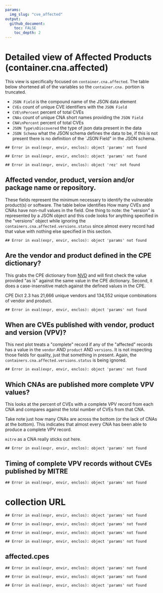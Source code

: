 ```yaml
---
params:
  img_slug: "cve_affected"
output:
  github_document:
    toc: FALSE
    toc_depth: 2
---
```









# Detailed view of Affected Products (container.cna.affected)

This view is specifically focused on `container.cna.affected`.  The table below shortened all of the variables
so the `container.cna.` portion is truncated. 

 * `JSON Field` is the compound name of the JSON data element
 * `CVEs` count of unique CVE identifiers with the `JSON Field`
 * `CVE\nPercent` percent of total CVEs 
 * `CNAs` count of unique CNA short names providing the `JSON Field`
 * `CNA\nPercent`  percent of total CVEs 
 * `JSON Type\nDiscovered` the type of json data present in the data 
 * `JSON Schema` what the JSON schema defines the data to be, if this is not present there is no definition of the `JSON Field" in the JSON schema. 
 


```
## Error in eval(expr, envir, enclos): object 'params' not found
```

```
## Error in eval(expr, envir, enclos): object 'params' not found
```

```
## Error in eval(expr, envir, enclos): object 'rez' not found
```




## Affected vendor, product, version and/or package name or repository. 

These fields represent the minimum necessary to identify the vulnerable product(s) or software. The table below identifies 
How many CVEs and CNAs have non-null values in the field. One thing to note: the "version" is represented by a JSON object 
and this code looks for anything specified in the "versions" object while ignoring the 
`containers.cna.affected.versions.status` since almost every record had that value with nothing else specified in this section. 



```
## Error in eval(expr, envir, enclos): object 'params' not found
```




## Are the vendor and product defined in the CPE dictionary? 

This grabs the CPE dictionary from [NVD](https://nvd.nist.gov/feeds/xml/cpe/dictionary/official-cpe-dictionary_v2.3.xml.gz) and will first check the value provided "as is" against the same value in the CPE dictionary. Second, it does a case-insensitive match against the defined values in the CPE. 

CPE Dict 2.3 has 21,666 unique vendors and 134,552 unique combinations of vendor and product. 


```
## Error in eval(expr, envir, enclos): object 'params' not found
```

## When are CVEs published with vendor, product and version (VPV)?

This next plot treats a "complete" record if any of the "affected" records has a value
in the `vendor` AND `product` AND `versions`. It is not inspecting those fields for quality, 
just that something in present. Again, the `containers.cna.affected.versions.status` is being ignored. 


```
## Error in eval(expr, envir, enclos): object 'params' not found
```

## Which CNAs are published more complete VPV values? 

This looks at the percent of CVEs with a complete VPV record from each CNA and compares against the total number of CVEs from that CNA. 

Take note just how many CNAs are across the bottom (or the lack of CNAs at the bottom). This indicates that almost every CNA has been able to produce a complete VPV record. 

`mitre` as a CNA really sticks out here. 


```
## Error in eval(expr, envir, enclos): object 'params' not found
```

## Timing of complete VPV records without CVEs published by MITRE 


```
## Error in eval(expr, envir, enclos): object 'params' not found
```


# collection URL


```
## Error in eval(expr, envir, enclos): object 'params' not found
```


```
## Error in eval(expr, envir, enclos): object 'params' not found
```


```
## Error in eval(expr, envir, enclos): object 'params' not found
```


```
## Error in eval(expr, envir, enclos): object 'params' not found
```

## affected.cpes


```
## Error in eval(expr, envir, enclos): object 'params' not found
```


```
## Error in eval(expr, envir, enclos): object 'params' not found
```


```
## Error in eval(expr, envir, enclos): object 'params' not found
```


